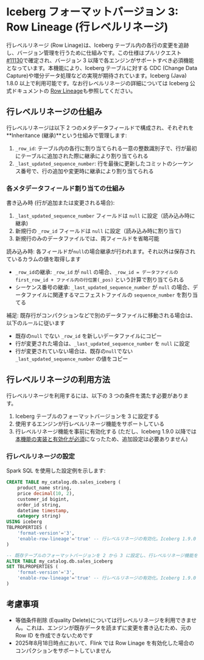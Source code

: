 # Iceberg フォーマットバージョン 3: Row Lineage (行レベルリネージ)

行レベルリネージ (Row Linage)は、Iceberg テーブル内の各行の変更を追跡し、バージョン管理を行うために仕組みです。この仕様はプルリクエスト [#11130](https://github.com/apache/iceberg/pull/11130)で確定され、バージョン 3 以降で各エンジンがサポートすべき必須機能となっています。本機能により、Iceberg テーブルに対する CDC (Change Data Capture)や増分データ処理などの実現が期待されています。Iceberg (Java) 1.8.0 以上で利用可能です。なお行レベルリネージの詳細については Iceberg 公式ドキュメントの [Row Lineage](https://iceberg.apache.org/spec/#row-lineage)も参照してください。

## 行レベルリネージの仕組み

行レベルリネージは以下 2 つのメタデータフィールドで構成され、それぞれを **Inheritance (継承)**という仕組みで管理します:

1. `_row_id`: テーブル内の各行に割り当てられる一意の整数識別子で、行が最初にテーブルに追加された際に継承により割り当てられる
2. `_last_updated_sequence_number`: 行を最後に更新したコミットのシーケンス番号で、行の追加や変更時に継承により割り当てられる

### 各メタデータフィールド割り当ての仕組み

書き込み時 (行が追加または変更される場合):

1. `_last_updated_sequence_number` フィールドは `null` に設定（読み込み時に継承)
2. 新規行の `_row_id` フィールドは `null` に設定（読み込み時に割り当て)
3. 新規行のみのデータファイルでは、両フィールドを省略可能

読み込み時: 各フィールドが`null`の場合継承が行われます。それ以外は保存されているカラムの値を取得します

* `_row_id`の継承: `_row_id` が `null` の場合、`_row_id = データファイルの first_row_id + ファイル内の行位置(_pos)` という計算で割り当てられる
* シーケンス番号の継承: `_last_updated_sequence_number` が `null` の場合、データファイルに関連するマニフェストファイルの `sequence_number` を割り当てる

補足: 既存行がコンパクションなどで別のデータファイルに移動される場合は、以下のルールに従います

* 既存の`null` でない `_row_id` を新しいデータファイルにコピー
* 行が変更された場合は、`_last_updated_sequence_number` を `null` に設定
* 行が変更されていない場合は、既存の`null`でない`_last_updated_sequence_number` の値をコピー

## 行レベルリネージの利用方法

行レベルリネージを利用するには、以下の 3 つの条件を満たす必要があります。

1. Iceberg テーブルのフォーマットバージョンを 3 に設定する
2. 使用するエンジンが行レベルリネージ機能をサポートしている
3. 行レベルリネージ機能を事前に有効化する (ただし、Iceberg 1.9.0 以降では[本機能の実装と有効化が必須](https://github.com/apache/iceberg/pull/12593)になったため、追加設定は必要ありません)

### 行レベルリネージの設定

Spark SQL を使用した設定例を示します:

```sql
CREATE TABLE my_catalog.db.sales_iceberg (
    product_name string,
    price decimal(10, 2),
    customer_id bigint,
    order_id string,
    datetime timestamp,
    category string)
USING iceberg
TBLPROPERTIES (
    'format-version'='3',
    'enable-row-lineage'='true' -- 行レベルリネージの有効化。Iceberg 1.9.0 より前で必要
)

-- 既存テーブルのフォーマットバージョンを 2 から 3 に設定し、行レベルリネージ機能を有効化する
ALTER TABLE my_catalog.db.sales_iceberg
SET TBLPROPERTIES (
    'format-version'='3',
    'enable-row-lineage'='true' -- 行レベルリネージの有効化。Iceberg 1.9.0 より前で必要
)
```

## 考慮事項

* 等価条件削除 (Equality Delete)については行レベルリネージを利用できません。これは、エンジンが既存データを読まずに変更を書き込むため、元の Row ID を作成できないためです
* 2025年8月18日時点において、Flink では Row Linage を有効化した場合のコンパクションをサポートしていません
